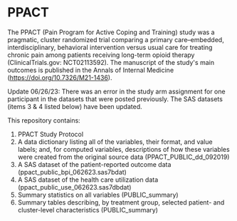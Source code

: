 # PPACT
The PPACT (Pain Program for Active Coping and Training) study was a pragmatic, cluster randomized trial comparing a primary care–embedded, interdisciplinary, behavioral intervention versus usual care for treating chronic pain among patients receiving long-term opioid therapy (ClinicalTrials.gov: NCT02113592). The manuscript of the study's main outcomes is published in the Annals of Internal Medicine (https://doi.org/10.7326/M21-1436). 

Update 06/26/23: There was an error in the study arm assignment for one participant in the datasets that were posted previously.  The SAS datasets (items 3 & 4 listed below) have been updated. 

This repository contains: 
1) PPACT Study Protocol
2) A data dictionary listing all of the variables, their format, and value labels; and, for computed variables, descriptions of how these variables were created from the original source data (PPACT_PUBLIC_dd_092019) 
3) A SAS dataset of the patient-reported outcome data (ppact_public_bpi_062623.sas7bdat)
4) A SAS dataset of the health care utilization data (ppact_public_use_062623.sas7dbdat)
5) Summary statistics on all variables (PUBLIC_summary)
6) Summary tables describing, by treatment group, selected patient- and cluster-level characteristics (PUBLIC_summary)
